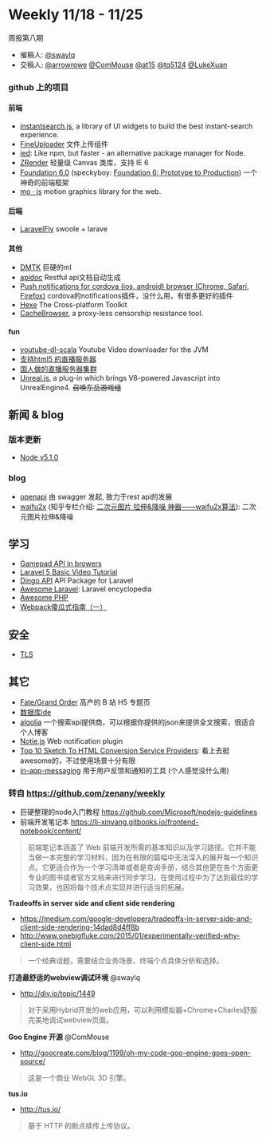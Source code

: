 # Weekly 11/18 - 11/25

周报第八期
- 催稿人: [@swaylq](https://github.com/swaylq)
- 交稿人: [@arrowrowe](https://github.com/arrowrowe) [@ComMouse](https://github.com/ComMouse) [@at15](https://github.com/at15) [@tq5124](https://github.com/tq5124) [@LukeXuan](https://github.com/LukeXuan)



### github 上的项目

#### 前端

- [instantsearch.js](https://community.algolia.com/instantsearch.js/), a library of UI widgets to build the best instant-search experience.
- [FineUploader](https://github.com/FineUploader/fine-uploader) 文件上传组件
- [ied](http://gugel.io/ied/): Like npm, but faster - an alternative package manager for Node.
- [ZRender](https://github.com/ecomfe/zrender) 轻量级 Canvas 类库，支持 IE 6
- [Foundation 6.0](https://github.com/zurb/foundation-sites) (speckyboy: [Foundation 6: Prototype to Production](http://speckyboy.com/2015/11/19/foundation-6/)) 一个神奇的前端框架
- [mo · js](https://github.com/legomushroom/mojs) motion graphics library for the web.


#### 后端

- [LaravelFly](https://github.com/scil/LaravelFly) swoole + larave

#### 其他
- [DMTK](https://github.com/Microsoft/DMTK) 巨硬的ml
- [apidoc](https://github.com/apidoc/apidoc) Restful api文档自动生成
- [Push notifications for cordova (ios, android) browser (Chrome, Safari, Firefox)](https://github.com/raix/push) cordova的notifications插件，没什么用，有很多更好的插件
- [Hexe](http://haxe.org/) The Cross-platform Toolkit
- [CacheBrowser](https://github.com/CacheBrowser/cachebrowser), a proxy-less censorship resistance tool.


#### fun

- [youtube-dl-scala](https://github.com/shekhargulati/youtube-dl-scala) Youtube Video downloader for the JVM
- [支持html5 的直播服务器](https://github.com/vbence/stream-m)
- [国人做的直播服务器集群](https://github.com/ossrs/srs)
- [Unreal.js](https://github.com/ncsoft/Unreal.js), a plug-in which brings V8-powered Javascript into UnrealEngine4. ~~召唤东岳游戏组~~


## 新闻 & blog

### 版本更新

- [Node v5.1.0](https://nodejs.org/en/blog/release/v5.1.0/) 

### blog
- [openapi](http://swagger.io/introducing-the-open-api-initiative/) 由 swagger 发起, 致力于rest api的发展
- [waifu2x](https://github.com/lltcggie/waifu2x-caffe) (知乎专栏介绍: [二次元图片 拉伸&降噪 神器——waifu2x算法](http://zhuanlan.zhihu.com/echorish/20354280)): 二次元图片拉伸&降噪

## 学习

- [Gamepad API in browers](http://www.smashingmagazine.com/2015/11/gamepad-api-in-web-games)
- [Laravel 5 Basic Video Tutorial](https://laravist.com/series/laravel-5-basic)
- [Dingo API](https://github.com/dingo/api) API Package for Laravel
- [Awesome Laravel](https://github.com/chiraggude/awesome-laravel): Laravel encyclopedia
- [Awesome PHP](https://github.com/ziadoz/awesome-php)
- [Webpack傻瓜式指南（一）](http://zhuanlan.zhihu.com/FrontendMagazine/20367175)

## 安全

- [TLS](http://vincent.bernat.im/en/blog/2011-ssl-perfect-forward-secrecy.html)

## 其它

- [Fate/Grand Order](http://fgo.biligame.com/index.html) 高产的 B 站 H5 专题页
- [数据库ide](https://www.jetbrains.com/dbeJB)
- [algolia](https://www.algolia.com) 一个搜索api提供商，可以根据你提供的json来提供全文搜索，很适合个人博客
- [Notie.js](https://jaredreich.com/projects/notie.js/) Web notification plugin
- [Top 10 Sketch To HTML Conversion Service Providers](http://codecondo.com/top-10-sketch-to-html-conversion-service-providers/): 看上去挺awesome的，不过使用场景十分有限
- [in-app-messaging](https://www.intercom.io/in-app-messaging) 用于用户反馈和通知的工具 (个人感觉没什么用)


### 转自 https://github.com/zenany/weekly

- 巨硬整理的node入门教程 https://github.com/Microsoft/nodejs-guidelines
- 前端开发笔记本 https://li-xinyang.gitbooks.io/frontend-notebook/content/

> 前端笔记本涵盖了 Web 前端开发所需的基本知识以及学习路径。它并不能当做一本完整的学习材料，因为在有限的篇幅中无法深入的展开每一个知识点。它更适合作为一个学习清单或者是查询手册，结合其他更在各个方面更专业的图书或者官方文档来进行同步学习。在使用过程中为了达到最佳的学习效果，也因将每个技术点实现并进行适当的拓展。

**Tradeoffs in server side and client side rendering**
- https://medium.com/google-developers/tradeoffs-in-server-side-and-client-side-rendering-14dad8d4ff8b
- http://www.onebigfluke.com/2015/01/experimentally-verified-why-client-side.html

> 一个经典话题，需要结合业务场景、终端个点具体分析和选择。

**打造最舒适的webview调试环境** @swaylq 
- http://div.io/topic/1449

> 对于采用Hybrid开发的web应用，可以利用模拟器+Chrome+Charles舒服完美地调试webview页面。

**Goo Engine 开源** @ComMouse 
- http://goocreate.com/blog/1199/oh-my-code-goo-engine-goes-open-source/

> 这是一个商业 WebGL 3D 引擎。

**tus.io**
- http://tus.io/

> 基于 HTTP 的断点续传上传协议。



